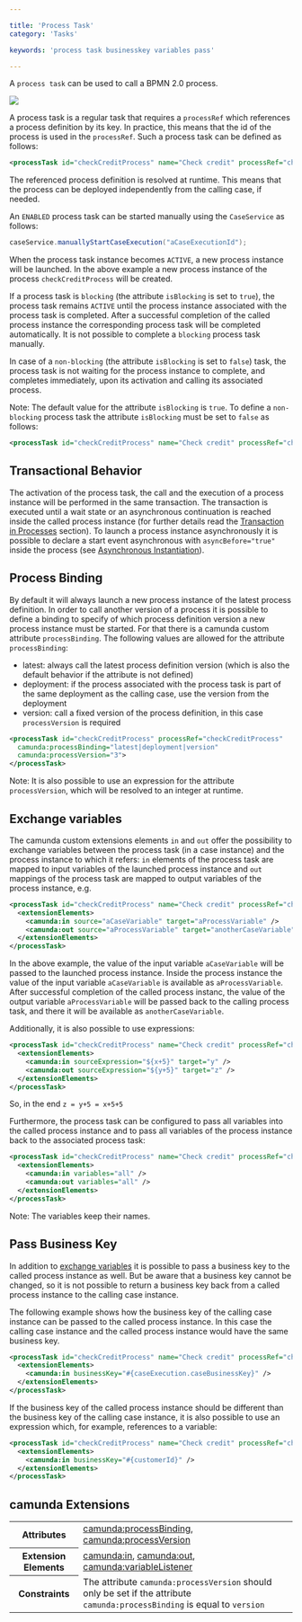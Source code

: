 ```yaml
---

title: 'Process Task'
category: 'Tasks'

keywords: 'process task businesskey variables pass'

---
```


A `process task` can be used to call a BPMN 2.0 process.

<img class="img-responsive" src="ref:asset:/assets/cmmn/process-task.png"/>

A process task is a regular task that requires a `processRef` which references a process definition by its key. In practice, this means that the id of the process is used in the `processRef`. Such a process task can be defined as follows:

```xml
<processTask id="checkCreditProcess" name="Check credit" processRef="checkCreditProcess" />
```

The referenced process definition is resolved at runtime. This means that the process can be deployed independently from the calling case, if needed.

An `ENABLED` process task can be started manually using the `CaseService` as follows:

```java
caseService.manuallyStartCaseExecution("aCaseExecutionId");
```

When the process task instance becomes `ACTIVE`, a new process instance will be launched. In the above example a new process instance of the process `checkCreditProcess` will be created.

If a process task is `blocking` (the attribute `isBlocking` is set to `true`), the process task remains `ACTIVE` until the process instance associated with the process task is completed. After a successful completion of the called process instance the corresponding process task will be completed automatically. It is not possible to complete a `blocking` process task manually.

In case of a `non-blocking` (the attribute `isBlocking` is set to `false`) task, the process task is not waiting for the process instance to complete, and completes immediately, upon its activation and calling its associated process.

Note: The default value for the attribute `isBlocking` is `true`. To define a `non-blocking` process task the attribute `isBlocking` must be set to `false` as follows:

```xml
<processTask id="checkCreditProcess" name="Check credit" processRef="checkCreditProcess" isBlocking="false" />
```

## Transactional Behavior

The activation of the process task, the call and the execution of a process instance will be performed in the same transaction. The transaction is executed until a wait state or an asynchronous continuation is reached inside the called process instance (for further details read the [Transaction in Processes](ref:/guides/user-guide/#process-engine-transactions-in-processes) section). To launch a process instance asynchronously it is possible to declare a start event asynchronous with `asyncBefore="true"` inside the process (see [Asynchronous Instantiation](ref:/api-references/bpmn20/#events-start-events-asynchronous-instantiation)).

## Process Binding

By default it will always launch a new process instance of the latest process definition. In order to call another version of a process it is possible to define a binding to specify of which process definition version a new process instance must be started. For that there is a camunda custom attribute `processBinding`. The following values are allowed for the attribute `processBinding`:

*   latest: always call the latest process definition version (which is also the default behavior if the attribute is not defined)
* 	deployment: if the process associated with the process task is part of the same deployment as the calling case, use the version from the deployment
*   version: call a fixed version of the process definition, in this case `processVersion` is required

```xml
<processTask id="checkCreditProcess" processRef="checkCreditProcess"
  camunda:processBinding="latest|deployment|version"
  camunda:processVersion="3">
</processTask>
```

Note: It is also possible to use an expression for the attribute `processVersion`, which will be resolved to an integer at runtime.

## Exchange variables

The camunda custom extensions elements `in` and `out` offer the possibility to exchange variables between the process task (in a case instance) and the process instance to which it refers: `in` elements of the process task are mapped to input variables of the launched process instance and `out` mappings of the process task are mapped to output variables of the process instance, e.g.

```xml
<processTask id="checkCreditProcess" name="Check credit" processRef="checkCreditProcess">
  <extensionElements>
    <camunda:in source="aCaseVariable" target="aProcessVariable" />
    <camunda:out source="aProcessVariable" target="anotherCaseVariable" />
  </extensionElements>
</processTask>
```

In the above example, the value of the input variable `aCaseVariable` will be passed to the launched process instance. Inside the process instance the value of the input variable `aCaseVariable` is available as `aProcessVariable`. After successful completion of the called process instanc, the value of the output variable `aProcessVariable` will be passed back to the calling process task, and there it will be available as `anotherCaseVariable`.

Additionally, it is also possible to use expressions:

```xml
<processTask id="checkCreditProcess" name="Check credit" processRef="checkCreditProcess">
  <extensionElements>
    <camunda:in sourceExpression="${x+5}" target="y" />
    <camunda:out sourceExpression="${y+5}" target="z" />
  </extensionElements>
</processTask>
```

So, in the end `z = y+5 = x+5+5`

Furthermore, the process task can be configured to pass all variables into the called process instance and to pass all variables of the process instance back to the associated process task:

```xml
<processTask id="checkCreditProcess" name="Check credit" processRef="checkCreditProcess">
  <extensionElements>
    <camunda:in variables="all" />
    <camunda:out variables="all" />
  </extensionElements>
</processTask>
```

Note: The variables keep their names.


## Pass Business Key

In addition to [exchange variables](#tasks-process-task-exchange-variables) it is possible to pass a business key to the called process instance as well. But be aware that a business key cannot be changed, so it is not possible to return a business key back from a called process instance to the calling case instance.

The following example shows how the business key of the calling case instance can be passed to the called process instance. In this case the calling case instance and the called process instance would have the same business key.

```xml
<processTask id="checkCreditProcess" name="Check credit" processRef="checkCreditProcess">
  <extensionElements>
    <camunda:in businessKey="#{caseExecution.caseBusinessKey}" />
  </extensionElements>
</processTask>
```

If the business key of the called process instance should be different than the business key of the calling case instance, it is also possible to use an expression which, for example, references to a variable:

```xml
<processTask id="checkCreditProcess" name="Check credit" processRef="checkCreditProcess">
  <extensionElements>
    <camunda:in businessKey="#{customerId}" />
  </extensionElements>
</processTask>
```

## camunda Extensions

<table class="table table-striped">
  <tr>
    <th>Attributes</th>
    <td>
      <a href="ref:#custom-extensions-camunda-extension-attributes-camundaprocessbinding">camunda:processBinding</a>,
      <a href="ref:#custom-extensions-camunda-extension-attributes-camundaprocessversion">camunda:processVersion</a>
    </td>
  </tr>
  <tr>
    <th>Extension Elements</th>
    <td>
      <a href="ref:#custom-extensions-camunda-extension-elements-camundain">camunda:in</a>,
      <a href="ref:#custom-extensions-camunda-extension-elements-camundaout">camunda:out</a>,
      <a href="ref:#custom-extensions-camunda-extension-elements-camundavariablelistener">camunda:variableListener</a>
    </td>
  </tr>
  <tr>
    <th>Constraints</th>
    <td>
      The attribute <code>camunda:processVersion</code> should only be set if
      the attribute <code>camunda:processBinding</code> is equal to <code>version</code>
    </td>
  </tr>
</table>

